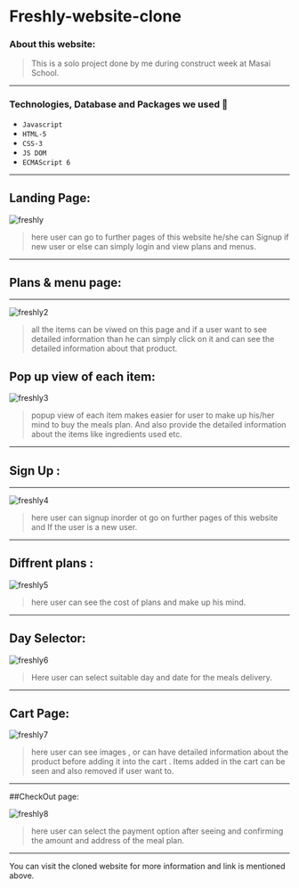 # Freshly-website-clone

### About this website:

>This is a solo project done by me during construct week at Masai School.

---

### Technologies, Database and Packages we used :wrench:

- `Javascript`
- `HTML-5`
- `CSS-3`
- `JS DOM`
- `ECMAScript 6`

---

## Landing Page:



![freshly](https://imgur.com/Nwwdgt4.png)

>here user can go to further pages of this website he/she can Signup if new user or else can simply login and view plans and menus.

---
## Plans & menu page:

---

![freshly2](https://imgur.com/NYUrJ5u.png)
>all the items can be viwed on this page and if a user want to see detailed information than he can simply click on it and can see the detailed information about that product.

## Pop up view of each item:



![freshly3](https://imgur.com/FD2z2x8.png)

>popup view of each item makes easier for user to make up his/her mind to buy the meals plan. And also provide the detailed information about the items like ingredients used etc.

---

## Sign Up :

---

![freshly4](https://imgur.com/XkGnmOJ.png)

> here user can signup inorder ot go on further pages of this website and If the user is a new user.
---
## Diffrent plans :


![freshly5](https://imgur.com/kVrAP7n.png)
>here user can see the cost of plans and make up his mind.
---

## Day Selector:

![freshly6](https://imgur.com/tB1zDDD.png)

>Here user can select suitable day and date for the meals delivery.
---
## Cart Page:

![freshly7](https://imgur.com/2OeEqAq.png)

>here user can see images , or can have detailed information about the product before adding it into the cart .
>Items added in the cart can be seen and also removed if user want to.
---

##CheckOut page:

![freshly8](https://imgur.com/qJ9nEtf.png)

>here user can select the payment option after seeing and confirming the amount and address of the meal plan.
---

You can visit the cloned website for more information and link is mentioned above.
